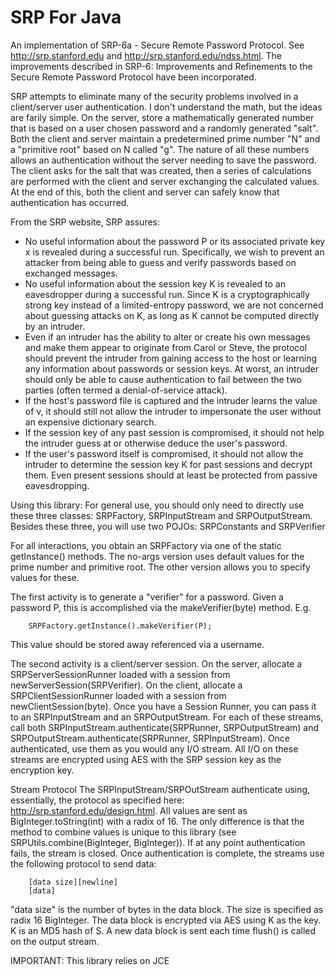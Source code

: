 SRP For Java
============

An implementation of SRP-6a - Secure Remote Password Protocol. See http://srp.stanford.edu and http://srp.stanford.edu/ndss.html. The improvements described in SRP-6: Improvements and Refinements to the Secure Remote Password Protocol have been incorporated.

SRP attempts to eliminate many of the security problems involved in a client/server user authentication. I don't understand the math, but the ideas are farily simple. On the server, store a mathematically generated number that is based on a user chosen password and a randomly generated "salt". Both the client and server maintain a predetermined prime number "N" and a "primitive root" based on N called "g". The nature of all these numbers allows an authentication without the server needing to save the password. The client asks for the salt that was created, then a series of calculations are performed with the client and server exchanging the calculated values. At the end of this, both the client and server can safely know that authentication has occurred.

From the SRP website, SRP assures:

* No useful information about the password P or its associated private key x is revealed during a successful run. Specifically, we wish to prevent an attacker from being able to guess and verify passwords based on exchanged messages.
* No useful information about the session key K is revealed to an eavesdropper during a successful run. Since K is a cryptographically strong key instead of a limited-entropy password, we are not concerned about guessing attacks on K, as long as K cannot be computed directly by an intruder.
* Even if an intruder has the ability to alter or create his own messages and make them appear to originate from Carol or Steve, the protocol should prevent the intruder from gaining access to the host or learning any information about passwords or session keys. At worst, an intruder should only be able to cause authentication to fail between the two parties (often termed a denial-of-service attack).
* If the host's password file is captured and the intruder learns the value of v, it should still not allow the intruder to impersonate the user without an expensive dictionary search.
* If the session key of any past session is compromised, it should not help the intruder guess at or otherwise deduce the user's password.
* If the user's password itself is compromised, it should not allow the intruder to determine the session key K for past sessions and decrypt them. Even present sessions should at least be protected from passive eavesdropping.

Using this library: For general use, you should only need to directly use these three classes: SRPFactory, SRPInputStream and SRPOutputStream. Besides these three, you will use two POJOs: SRPConstants and SRPVerifier

For all interactions, you obtain an SRPFactory via one of the static getInstance() methods. The no-args version uses default values for the prime number and primitive root. The other version allows you to specify values for these.

The first activity is to generate a "verifier" for a password. Given a password P, this is accomplished via the makeVerifier(byte) method. E.g.

        SRPFactory.getInstance().makeVerifier(P);
        
This value should be stored away referenced via a username.

The second activity is a client/server session. On the server, allocate a SRPServerSessionRunner loaded with a session from newServerSession(SRPVerifier). On the client, allocate a SRPClientSessionRunner loaded with a session from newClientSession(byte). Once you have a Session Runner, you can pass it to an SRPInputStream and an SRPOutputStream. For each of these streams, call both SRPInputStream.authenticate(SRPRunner, SRPOutputStream) and SRPOutputStream.authenticate(SRPRunner, SRPInputStream). Once authenticated, use them as you would any I/O stream. All I/O on these streams are encrypted using AES with the SRP session key as the encryption key.

Stream Protocol The SRPInputStream/SRPOutStream authenticate using, essentially, the protocol as specified here: http://srp.stanford.edu/design.html. All values are sent as BigInteger.toString(int) with a radix of 16. The only difference is that the method to combine values is unique to this library (see SRPUtils.combine(BigInteger, BigInteger)). If at any point authentication fails, the stream is closed. Once authentication is complete, the streams use the following protocol to send data:

        [data size][newline]
        [data]
        
"data size" is the number of bytes in the data block. The size is specified as radix 16 BigInteger. The data block is encrypted via AES using K as the key. K is an MD5 hash of S. A new data block is sent each time flush() is called on the output stream.

IMPORTANT: This library relies on JCE
